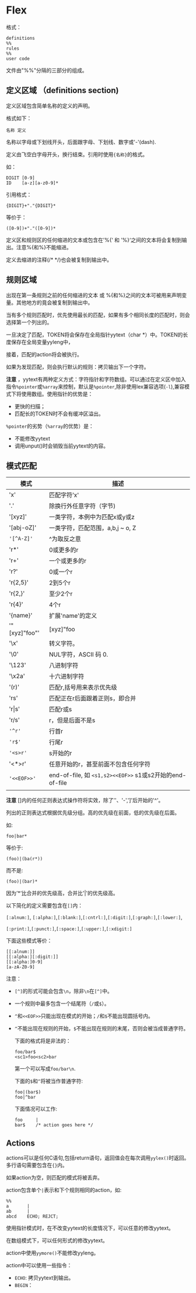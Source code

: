 # Flex

格式：

```
definitions
%%
rules
%%
user code
```

文件由"%%"分隔的三部分的组成。

## 定义区域 （definitions section)

定义区域包含简单名称的定义的声明。

格式如下：

```
名称 定义
```

名称以字母或下划线开头，后面跟字母、下划线、数字或'-'(dash).

定义由飞空白字母开头，换行结束。引用时使用`{名称}`的格式。

如：

```
DIGIT [0-9]
ID	  [a-z][a-z0-9]*
```

引用格式：

```
{DIGIT}+"."{DIGIT}*
```

等价于：

```
([0-9])+"."([0-9])*
```

定义区和规则区的任何缩进的文本或包含在’%{‘ 和 ’%}‘之间的文本将会复制到输出。注意%{和%}不能缩进。

定义去缩进的注释(/* */)也会被复制到输出中。

## 规则区域

出现在第一条规则之前的任何缩进的文本 或 %{和%}之间的文本可被用来声明变量。其他地方的竟会被复制到输出中。

当有多个规则匹配时，优先使用最长的匹配，如果有多个相同长度的匹配时，则会选择第一个列出的。

一旦决定了匹配，TOKEN将会保存在全局指针yytext（char *）中。TOKEN的长度保存在全局变量yyleng中，

接着，匹配的action将会被执行。

如果为发现匹配，则会执行默认的规则：拷贝输出下一个字符。

**注意** ，yytext有两种定义方式：字符指针和字符数组。可以通过在定义区中加入指令`%pointer`或`%array`来控制，默认是`%pointer`,除非使用lex兼容选项(`-l`),兼容模式下将使用数组。使用指针的优势是：

-   更快的扫描；
-   匹配长的TOKEN时不会有缓冲区溢出。

`%pointer`的劣势（`%array`的优势）是：

-   不能修改yytext
-   调用unput()时会销毁当前yytext的内容。



## 模式匹配

| 模式             | 描述                                       |
| -------------- | ---------------------------------------- |
| 'x'            | 匹配字符’x'                                  |
| '.'            | 除换行外任意字符（字节)                             |
| '[xyz]'        | 一类字符，本例中为匹配x或y或z                         |
| '[abj-oZ]'     | 一类字符，匹配范围，a,b,j ~ o, Z                   |
| `'[^A-Z]'`     | ^为取反之意                                   |
| 'r*'           | 0或更多的r                                   |
| 'r+'           | 一个或更多的r                                  |
| 'r?'           | 0或一个r                                    |
| 'r{2,5}'       | 2到5个r                                    |
| 'r{2,}'        | 至少2个r                                    |
| 'r{4}'         | 4个r                                      |
| '{name}'       | 扩展'name'的定义                              |
| '"[xyz]\"foo"' | [xyz]"foo                                |
| '\x'           | 转义字符。                                    |
| '\0'           | NUL字符，ASCII 码 0.                         |
| '\123'         | 八进制字符                                    |
| '\x2a'         | 十六进制字符                                   |
| '(r)'          | 匹配r,括号用来表示优先级                            |
| 'rs'           | 匹配正在r后面跟着正则s，即合并                         |
| 'r\|s'         | 匹配r或s                                    |
| 'r/s'          | r，但是后面不是s                                |
| `'^r'`         | 行首r                                      |
| `'r$'`         | 行尾r                                      |
| `'<s>r'`       | s开始的r                                    |
| '<*>r'         | 任意开始的r，甚至前面不包含任何字符                       |
| `'<<EOF>>'`    | end-of-file, 如 `<s1,s2><<EOF>>` s1或s2开始的end-of-file |
|                |                                          |

**注意** []内的任何正则表达式操作符将实效，除了'\'、'-',']'后开始的'^'。

列出的正则表达式根据优先级分组。高的优先级在前面，低的优先级在后面。

如:

```
foo|bar*
```

等价于:

```
(foo)|(ba(r*))
```

而不是:

```
(foo)|(bar)*
```

因为’*‘比合并的优先级高，合并比'|'的优先级高。

以下简化的定义需要包含在`[]`内：

`[:alnum:]`, `[:alpha:]`,`[:blank:]`,`[:cntrl:]`,`[:digit:]`,`[:graph:]`,`[:lower:]`,

`[:print:]`,`[:punct:]`,`[:space:]`,`[:upper:]`,`[:xdigit:]`

下面这些模式等价：

```
[[:alnum:]]
[[:alpha:][:digit:]]
[[:alpha:]0-9]
[a-zA-Z0-9]
```

注意：

-   `[^]`的形式可能会包含`\n`，除非`\n`在`[^]`中。

-   一个规则中最多包含一个结尾符（`/`或`$`）。

-   `^`和`<<EOF>>`只能出现在模式的开始；`/`和`$`不能出现圆括号内。

-   `^`不能出现在规则的开始，`$`不能出现在规则的末尾，否则会被当成普通字符。

    下面的格式将是非法的：

    ```
    foo/bar$
    <sc1>foo<sc2>bar
    ```

    第一个可以写成`foo/bar\n`.

    下面的`$`和`^`将被当作普通字符:

    ```
    foo|(bar$)
    foo|^bar
    ```

    下面情况可以工作:

    ```
    foo 	|
    bar$	/* action goes here */
    ```

## Actions

actions可以是任何C语句,包括return语句，返回值会在每次调用`yylex()`时返回。多行语句需要包含在`{}`内。

如果action为空，则匹配的模式将被丢弃。

action包含单个`|`表示和下个规则相同的action，如:

```
%%
a		|
ab		|
abcd	ECHO; REJCT;

```

使用指针模式时，在不改变yytext的长度情况下，可以任意的修改yytext。

在数组模式下，可以任何形式的修改yytext。

action中使用`yymore()`不能修改yyleng。

action中可以使用一些指令：

-   `ECHO`: 拷贝yytext到输出。
-   `BEGIN`： 

